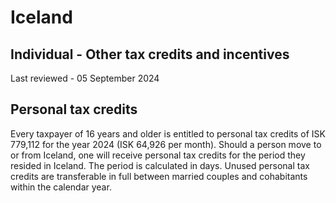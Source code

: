 # Iceland
## Individual - Other tax credits and incentives
Last reviewed - 05 September 2024
## Personal tax credits
Every taxpayer of 16 years and older is entitled to personal tax credits of ISK 779,112 for the year 2024 (ISK 64,926 per month). Should a person move to or from Iceland, one will receive personal tax credits for the period they resided in Iceland. The period is calculated in days.
Unused personal tax credits are transferable in full between married couples and cohabitants within the calendar year.
